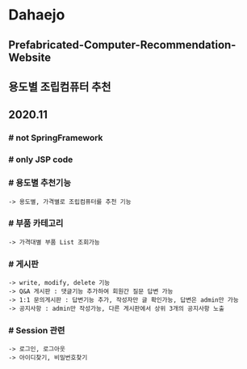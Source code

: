 # Dahaejo
## Prefabricated-Computer-Recommendation-Website
## 용도별 조립컴퓨터 추천 
## 2020.11

### # not SpringFramework
### # only JSP code


### # 용도별 추천기능
    -> 용도별, 가격별로 조립컴퓨터를 추천 기능
    
### # 부품 카테고리
    -> 가격대별 부품 List 조회가능
    
### # 게시판
    -> write, modify, delete 기능
    -> Q&A 게시판 : 댓글기능 추가하여 회원간 질문 답변 가능
    -> 1:1 문의게시판 : 답변기능 추가, 작성자만 글 확인가능, 답변은 admin만 가능
    -> 공지사항 : admin만 작성가능, 다른 게시판에서 상위 3개의 공지사항 노출

### # Session 관련
    -> 로그인, 로그아웃
    -> 아이디찾기, 비밀번호찾기
    

